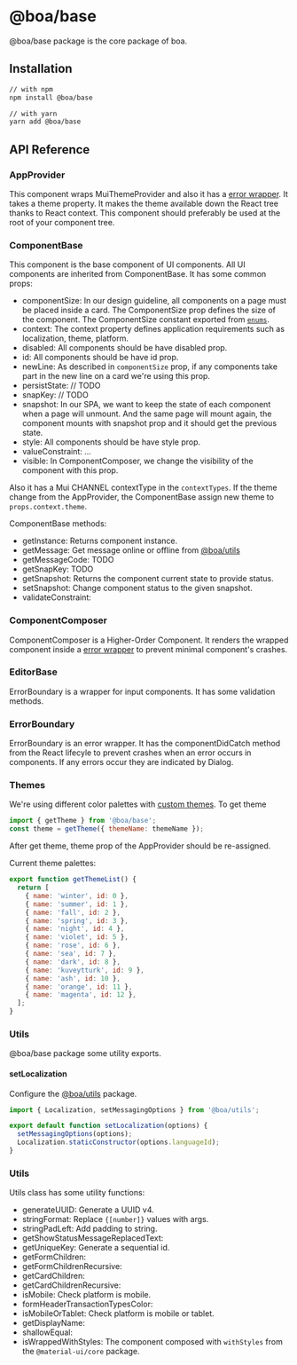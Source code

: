 # @boa/base

@boa/base package is the core package of boa.

## Installation


```sh
// with npm
npm install @boa/base

// with yarn
yarn add @boa/base
```

## API Reference

### AppProvider

This component wraps MuiThemeProvider and also it has a [error wrapper](#ErrorBoundary). It takes a theme property. It makes the theme available down the React tree thanks to React context. This component should preferably be used at the root of your component tree.

### ComponentBase

This component is the base component of UI components. All UI components are inherited from ComponentBase. It has some common props:

- componentSize: In our design guideline, all components on a page must be placed inside a card. The ComponentSize prop defines the size of the component.  The ComponentSize constant exported from [`enums`](packages/base/src/enums/index.js#L10).
- context: The context property defines application requirements such as localization, theme, platform.
- disabled: All components should be have disabled prop.
- id: All components should be have id prop.
- newLine: As described in `componentSize` prop, if any components take part in the new line on a card we're using this prop.
- persistState: // TODO
- snapKey: // TODO
- snapshot: In our SPA, we want to keep the state of each component when a page will unmount. And the same page will mount again, the component mounts with snapshot prop and it should get the previous state.
- style: All components should be have style prop.
- valueConstraint: ...
- visible: In ComponentComposer, we change the visibility of the component with this prop.

Also it has a Mui CHANNEL contextType in the ```contextTypes```. If the theme change from the AppProvider, the ComponentBase assign new theme to ```props.context.theme```.

ComponentBase methods:

- getInstance: Returns component instance.
- getMessage: Get message online or offline from [@boa/utils](packages/utils#messaging) 
- getMessageCode: TODO
- getSnapKey: TODO
- getSnapshot: Returns the component current state to provide status. 
- setSnapshot: Change component status to the given snapshot.
- validateConstraint:

### ComponentComposer

ComponentComposer is a Higher-Order Component. It renders the wrapped component inside a [error wrapper](#ErrorBoundary) to prevent minimal component's crashes.


### EditorBase

ErrorBoundary is a wrapper for input components. It has some validation methods.

### ErrorBoundary

ErrorBoundary is an error wrapper. It has the componentDidCatch method from the React lifecyle to prevent crashes when an error occurs in components. If any errors occur they are indicated by Dialog.

### Themes

We're using different color palettes with [custom themes](packages/base/src/themes). To get theme

```js
import { getTheme } from '@boa/base';
const theme = getTheme({ themeName: themeName });
```

After get theme, theme prop of the AppProvider should be re-assigned.

Current theme palettes:

```js
export function getThemeList() {
  return [
    { name: 'winter', id: 0 },
    { name: 'summer', id: 1 },
    { name: 'fall', id: 2 },
    { name: 'spring', id: 3 },
    { name: 'night', id: 4 },
    { name: 'violet', id: 5 },
    { name: 'rose', id: 6 },
    { name: 'sea', id: 7 },
    { name: 'dark', id: 8 },
    { name: 'kuveytturk', id: 9 },
    { name: 'ash', id: 10 },
    { name: 'orange', id: 11 },
    { name: 'magenta', id: 12 },
  ];
}
```

### Utils

@boa/base package some utility exports.

#### setLocalization

Configure the [@boa/utils](packages/utils) package. 

```js
import { Localization, setMessagingOptions } from '@boa/utils';

export default function setLocalization(options) {
  setMessagingOptions(options);
  Localization.staticConstructor(options.languageId);
}
```

### Utils

Utils class has some utility functions:

- generateUUID: Generate a UUID v4.
- stringFormat: Replace `{[number]}` values with args.
- stringPadLeft: Add padding to string.
- getShowStatusMessageReplacedText: 
- getUniqueKey: Generate a sequential id.
- getFormChildren: 
- getFormChildrenRecursive:
- getCardChildren:
- getCardChildrenRecursive:
- isMobile: Check platform is mobile.
- formHeaderTransactionTypesColor: 
- isMobileOrTablet: Check platform is mobile or tablet.
- getDisplayName: 
- shallowEqual: 
- isWrappedWithStyles: The component composed with `withStyles` from the `@material-ui/core` package.

